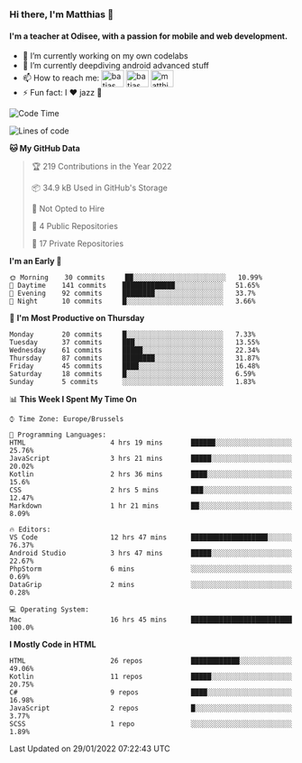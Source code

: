 ### Hi there, I'm Matthias 👋

#### I'm a teacher at Odisee, with a passion for mobile and web development.

- 🔭 I’m currently working on my own codelabs
- 🌱 I’m currently deepdiving android advanced stuff
- 📫 How to reach me: <a href="https://dev.to/batjas" target="_blank"><img align="center" src="https://raw.githubusercontent.com/rahuldkjain/github-profile-readme-generator/master/src/images/icons/Social/devto.svg" alt="batjas" height="30" width="40" /></a>
<a href="https://twitter.com/batjas" target="_blank"><img align="center" src="https://raw.githubusercontent.com/rahuldkjain/github-profile-readme-generator/master/src/images/icons/Social/twitter.svg" alt="batjas" height="30" width="40" /></a>
<a href="https://linkedin.com/in/matthiasdruwé" target="_blank"><img align="center" src="https://raw.githubusercontent.com/rahuldkjain/github-profile-readme-generator/master/src/images/icons/Social/linked-in-alt.svg" alt="matthiasdruwé" height="30" width="40" /></a>
- ⚡ Fun fact: I ❤ jazz 🎷


<!--START_SECTION:waka-->
![Code Time](http://img.shields.io/badge/Code%20Time-140%20hrs%2015%20mins-blue)

![Lines of code](https://img.shields.io/badge/From%20Hello%20World%20I%27ve%20Written-51%20Thousand%20lines%20of%20code-blue)

**🐱 My GitHub Data** 

> 🏆 219 Contributions in the Year 2022
 > 
> 📦 34.9 kB Used in GitHub's Storage 
 > 
> 🚫 Not Opted to Hire
 > 
> 📜 4 Public Repositories 
 > 
> 🔑 17 Private Repositories  
 > 
**I'm an Early 🐤** 

```text
🌞 Morning    30 commits     ██░░░░░░░░░░░░░░░░░░░░░░░   10.99% 
🌆 Daytime    141 commits    █████████████░░░░░░░░░░░░   51.65% 
🌃 Evening    92 commits     ████████░░░░░░░░░░░░░░░░░   33.7% 
🌙 Night      10 commits     █░░░░░░░░░░░░░░░░░░░░░░░░   3.66%

```
📅 **I'm Most Productive on Thursday** 

```text
Monday       20 commits     █░░░░░░░░░░░░░░░░░░░░░░░░   7.33% 
Tuesday      37 commits     ███░░░░░░░░░░░░░░░░░░░░░░   13.55% 
Wednesday    61 commits     █████░░░░░░░░░░░░░░░░░░░░   22.34% 
Thursday     87 commits     ████████░░░░░░░░░░░░░░░░░   31.87% 
Friday       45 commits     ████░░░░░░░░░░░░░░░░░░░░░   16.48% 
Saturday     18 commits     █░░░░░░░░░░░░░░░░░░░░░░░░   6.59% 
Sunday       5 commits      ░░░░░░░░░░░░░░░░░░░░░░░░░   1.83%

```


📊 **This Week I Spent My Time On** 

```text
⌚︎ Time Zone: Europe/Brussels

💬 Programming Languages: 
HTML                     4 hrs 19 mins       ██████░░░░░░░░░░░░░░░░░░░   25.76% 
JavaScript               3 hrs 21 mins       █████░░░░░░░░░░░░░░░░░░░░   20.02% 
Kotlin                   2 hrs 36 mins       ████░░░░░░░░░░░░░░░░░░░░░   15.6% 
CSS                      2 hrs 5 mins        ███░░░░░░░░░░░░░░░░░░░░░░   12.47% 
Markdown                 1 hr 21 mins        ██░░░░░░░░░░░░░░░░░░░░░░░   8.09%

🔥 Editors: 
VS Code                  12 hrs 47 mins      ███████████████████░░░░░░   76.37% 
Android Studio           3 hrs 47 mins       █████░░░░░░░░░░░░░░░░░░░░   22.67% 
PhpStorm                 6 mins              ░░░░░░░░░░░░░░░░░░░░░░░░░   0.69% 
DataGrip                 2 mins              ░░░░░░░░░░░░░░░░░░░░░░░░░   0.28%

💻 Operating System: 
Mac                      16 hrs 45 mins      █████████████████████████   100.0%

```

**I Mostly Code in HTML** 

```text
HTML                     26 repos            ████████████░░░░░░░░░░░░░   49.06% 
Kotlin                   11 repos            █████░░░░░░░░░░░░░░░░░░░░   20.75% 
C#                       9 repos             ████░░░░░░░░░░░░░░░░░░░░░   16.98% 
JavaScript               2 repos             █░░░░░░░░░░░░░░░░░░░░░░░░   3.77% 
SCSS                     1 repo              ░░░░░░░░░░░░░░░░░░░░░░░░░   1.89%

```



 Last Updated on 29/01/2022 07:22:43 UTC
<!--END_SECTION:waka-->
